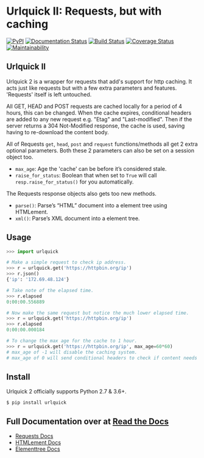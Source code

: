 # Urlquick II: Requests, but with caching

[![PyPI](https://img.shields.io/pypi/v/urlquick)](https://pypi.org/project/urlquick/)
[![Documentation Status](https://readthedocs.org/projects/urlquick/badge/?version=stable)](https://urlquick.readthedocs.io/en/stable/?badge=stable)
[![Build Status](https://www.travis-ci.com/willforde/urlquick.svg?branch=master)](https://www.travis-ci.com/willforde/urlquick)
[![Coverage Status](https://coveralls.io/repos/github/willforde/urlquick/badge.svg?branch=master)](https://coveralls.io/github/willforde/urlquick?branch=master)
[![Maintainability](https://api.codeclimate.com/v1/badges/4f622589a4b8e24ac996/maintainability)](https://codeclimate.com/github/willforde/urlquick/maintainability)


## Urlquick II
Urlquick 2 is a wrapper for requests that add's support for http caching.
It acts just like requests but with a few extra parameters and features.
'Requests' itself is left untouched.

All GET, HEAD and POST requests are cached locally for a period of 4 hours, this can be changed. When the cache expires,
conditional headers are added to any new request e.g. "Etag" and "Last-modified". Then if the server
returns a 304 Not-Modified response, the cache is used, saving having to re-download the content body.

All of Requests `get`, `head`, `post` and `request` functions/methods all get 2 extra optional parameters.
Both these 2 parameters can also be set on a session object too.
* `max_age`: Age the 'cache' can be before it’s considered stale.
* `raise_for_status`: Boolean that when set to `True` will call `resp.raise_for_status()` for you automatically.

The Requests response objects also gets too new methods.
* `parse()`: Parse’s “HTML” document into a element tree using HTMLement.
* `xml()`: Parse’s XML document into a element tree.

## Usage

```python
>>> import urlquick

# Make a simple request to check ip address.
>>> r = urlquick.get('https://httpbin.org/ip')
>>> r.json()
{'ip': '172.69.48.124'}

# Take note of the elapsed time.
>>> r.elapsed
0:00:00.556889

# Now make the same request but notice the much lower elapsed time.
>>> r = urlquick.get('https://httpbin.org/ip')
>>> r.elapsed
0:00:00.000184

# To change the max age for the cache to 1 hour.
>>> r = urlquick.get('https://httpbin.org/ip', max_age=60*60)
# max_age of -1 will disable the caching system.
# max_age of 0 will send conditional headers to check if content needs to be redownloaded.
```


## Install
Urlquick 2 officially supports Python 2.7 & 3.6+.
```console
$ pip install urlquick
```

## Full Documentation over at [Read the Docs](https://urlquick.readthedocs.io)

* [Requests Docs](https://requests.readthedocs.io/en/master/)
* [HTMLement Docs](https://python-htmlement.readthedocs.io/en/stable/?badge=stable)
* [Elementtree Docs](https://docs.python.org/3/library/xml.etree.elementtree.html)
